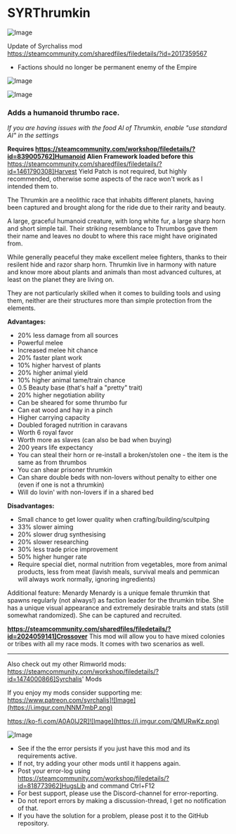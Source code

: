 # SYRThrumkin

![Image](https://i.imgur.com/WAEzk68.png)

Update of Syrchaliss mod
https://steamcommunity.com/sharedfiles/filedetails/?id=2017359567

- Factions should no longer be permanent enemy of the Empire

![Image](https://i.imgur.com/7Gzt3Rg.png)

	
![Image](https://i.imgur.com/NOW7jU1.png)

### **Adds a humanoid thrumbo race.**


*If you are having issues with the food AI of Thrumkin, enable &quot;use standard AI&quot; in the settings*

**Requires https://steamcommunity.com/workshop/filedetails/?id=839005762]Humanoid Alien Framework loaded before this**
https://steamcommunity.com/sharedfiles/filedetails/?id=1461790308]Harvest Yield Patch is not required, but highly recommended, otherwise some aspects of the race won&apos;t work as I intended them to.

The Thrumkin are a neolithic race that inhabits different planets, having been captured and brought along for the ride due to their rarity and beauty. 

A large, graceful humanoid creature, with long white fur, a large sharp horn and short simple tail. Their striking resemblance to Thrumbos gave them their name and leaves no doubt to where this race might have originated from. 
		
While generally peaceful they make excellent melee fighters, thanks to their resilent hide and razor sharp horn. Thrumkin live in harmony with nature and know more about plants and animals than most advanced cultures, at least on the planet they are living on.

They are not particularly skilled when it comes to building tools and using them, neither are their structures more than simple protection from the elements.

**Advantages:**

- 20% less damage from all sources
- Powerful melee
- Increased melee hit chance
- 20% faster plant work
- 10% higher harvest of plants
- 20% higher animal yield
- 10% higher animal tame/train chance
- 0.5 Beauty base (that&apos;s half a &quot;pretty&quot; trait)
- 20% higher negotiation ability
- Can be sheared for some thrumbo fur
- Can eat wood and hay in a pinch
- Higher carrying capacity
- Doubled foraged nutrition in caravans
- Worth 6 royal favor
- Worth more as slaves (can also be bad when buying)
- 200 years life expectancy
- You can steal their horn or re-install a broken/stolen one - the item is the same as from thrumbos
- You can shear prisoner thrumkin
- Can share double beds with non-lovers without penalty to either one (even if one is not a thrumkin)
- Will do lovin&apos; with non-lovers if in a shared bed


**Disadvantages:**

- Small chance to get lower quality when crafting/building/scultping
- 33% slower aiming
- 20% slower drug synthesising
- 20% slower researching
- 30% less trade price improvement
- 50% higher hunger rate
- Require special diet, normal nutrition from vegetables, more from animal products, less from meat (lavish meals, survival meals and pemmican will always work normally, ignoring ingredients)


Additional feature: Menardy
Menardy is a unique female thrumkin that spawns regularly (not always!) as faction leader for the thrumkin tribe. She has a unique visual appearance and extremely desirable traits and stats (still somewhat randomized). She can be captured and recruited.


**https://steamcommunity.com/sharedfiles/filedetails/?id=2024059141]Crossover**
This mod will allow you to have mixed colonies or tribes with all my race mods. It comes with two scenarios as well.


__________


Also check out my other Rimworld mods:
https://steamcommunity.com/workshop/filedetails/?id=1474000866]Syrchalis&apos; Mods

If you enjoy my mods consider supporting me:
https://www.patreon.com/syrchalis]![Image](https://i.imgur.com/NNM7mbP.png)

https://ko-fi.com/A0A0IJ2R]![Image](https://i.imgur.com/QMURwKz.png)


![Image](https://i.imgur.com/Rs6T6cr.png)



-  See if the the error persists if you just have this mod and its requirements active.
-  If not, try adding your other mods until it happens again.
-  Post your error-log using https://steamcommunity.com/workshop/filedetails/?id=818773962]HugsLib and command Ctrl+F12
-  For best support, please use the Discord-channel for error-reporting.
-  Do not report errors by making a discussion-thread, I get no notification of that.
-  If you have the solution for a problem, please post it to the GitHub repository.



